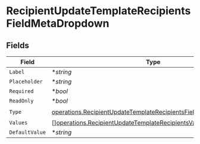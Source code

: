 # RecipientUpdateTemplateRecipientsFieldMetaDropdown


## Fields

| Field                                                                                                                                                  | Type                                                                                                                                                   | Required                                                                                                                                               | Description                                                                                                                                            |
| ------------------------------------------------------------------------------------------------------------------------------------------------------ | ------------------------------------------------------------------------------------------------------------------------------------------------------ | ------------------------------------------------------------------------------------------------------------------------------------------------------ | ------------------------------------------------------------------------------------------------------------------------------------------------------ |
| `Label`                                                                                                                                                | **string*                                                                                                                                              | :heavy_minus_sign:                                                                                                                                     | N/A                                                                                                                                                    |
| `Placeholder`                                                                                                                                          | **string*                                                                                                                                              | :heavy_minus_sign:                                                                                                                                     | N/A                                                                                                                                                    |
| `Required`                                                                                                                                             | **bool*                                                                                                                                                | :heavy_minus_sign:                                                                                                                                     | N/A                                                                                                                                                    |
| `ReadOnly`                                                                                                                                             | **bool*                                                                                                                                                | :heavy_minus_sign:                                                                                                                                     | N/A                                                                                                                                                    |
| `Type`                                                                                                                                                 | [operations.RecipientUpdateTemplateRecipientsFieldMetaTypeDropdown](../../models/operations/recipientupdatetemplaterecipientsfieldmetatypedropdown.md) | :heavy_check_mark:                                                                                                                                     | N/A                                                                                                                                                    |
| `Values`                                                                                                                                               | [][operations.RecipientUpdateTemplateRecipientsValue3](../../models/operations/recipientupdatetemplaterecipientsvalue3.md)                             | :heavy_minus_sign:                                                                                                                                     | N/A                                                                                                                                                    |
| `DefaultValue`                                                                                                                                         | **string*                                                                                                                                              | :heavy_minus_sign:                                                                                                                                     | N/A                                                                                                                                                    |